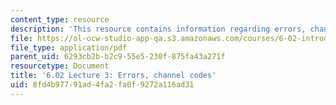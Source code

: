 ```yaml
---
content_type: resource
description: 'This resource contains information regarding errors, channel codes. '
file: https://ol-ocw-studio-app-qa.s3.amazonaws.com/courses/6-02-introduction-to-eecs-ii-digital-communication-systems-fall-2012/8fd4b97791ad4fa2fa0f9272a116ad31_MIT6_02F12_lec03.pdf
file_type: application/pdf
parent_uid: 6293cb2b-b2c9-55e5-230f-875fa43a271f
resourcetype: Document
title: '6.02 Lecture 3: Errors, channel codes'
uid: 8fd4b977-91ad-4fa2-fa0f-9272a116ad31
---
```

